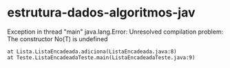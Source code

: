 # estrutura-dados-algoritmos-jav
Exception in thread "main" java.lang.Error: Unresolved compilation problem: 
	The constructor No<T>(T) is undefined

	at Lista.ListaEncadeada.adiciona(ListaEncadeada.java:8)
	at Teste.ListaEncadeadaTeste.main(ListaEncadeadaTeste.java:9)
